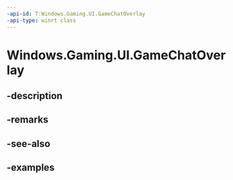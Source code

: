 ```yaml
---
-api-id: T:Windows.Gaming.UI.GameChatOverlay
-api-type: winrt class
---
```


<!-- Class syntax.
public class GameChatOverlay 
-->

# Windows.Gaming.UI.GameChatOverlay

## -description

## -remarks

## -see-also

## -examples

